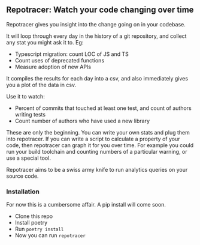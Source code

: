 ## Repotracer: Watch your code changing over time

Repotracer gives you insight into the change going on in your codebase.

It will loop through every day in the history of a git repository, and collect any stat you might ask it to. Eg:

- Typescript migration: count LOC of JS and TS
- Count uses of deprecated functions
- Measure adoption of new APIs

It compiles the results for each day into a csv, and also immediately gives you a plot of the data in csv.

Use it to watch:

- Percent of commits that touched at least one test, and count of authors writing tests
- Count number of authors who have used a new library

These are only the beginning. You can write your own stats and plug them into repotracer. If you can write a script to calculate a property of your code, then repotracer can graph it for you over time. For example you could run your build toolchain and counting numbers of a particular warning, or use a special tool.

Repotracer aims to be a swiss army knife to run analytics queries on your source code.

### Installation

For now this is a cumbersome affair. A pip install will come soon.

- Clone this repo
- Install poetry
- Run `poetry install`
- Now you can run `repotracer`
